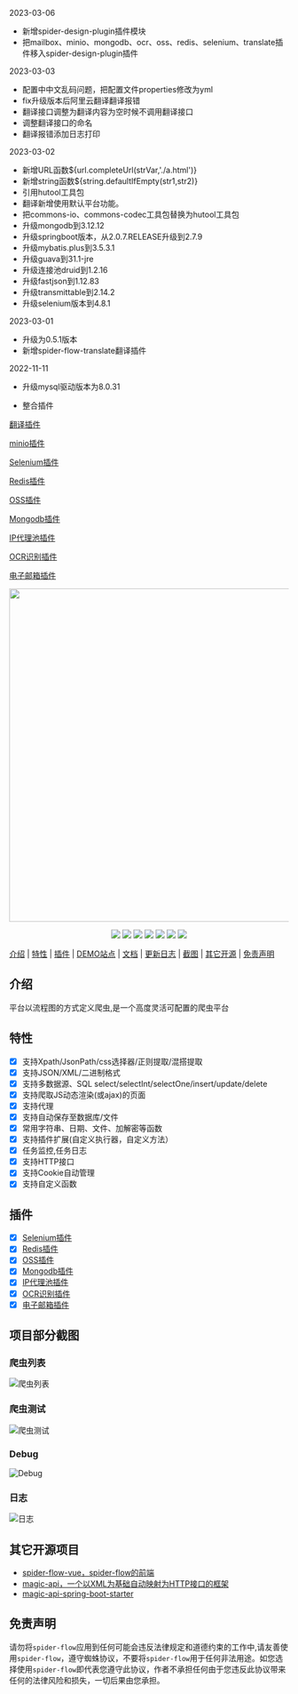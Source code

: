 2023-03-06
- 新增spider-design-plugin插件模块
- 把mailbox、minio、mongodb、ocr、oss、redis、selenium、translate插件移入spider-design-plugin插件


2023-03-03
- 配置中中文乱码问题，把配置文件properties修改为yml
- fix升级版本后阿里云翻译翻译报错
- 翻译接口调整为翻译内容为空时候不调用翻译接口
- 调整翻译接口的命名
- 翻译报错添加日志打印

2023-03-02
- 新增URL函数${url.completeUrl(strVar,'./a.html')}
- 新增string函数${string.defaultIfEmpty(str1,str2)}
- 引用hutool工具包
- 翻译新增使用默认平台功能。
- 把commons-io、commons-codec工具包替换为hutool工具包
- 升级mongodb到3.12.12
- 升级springboot版本，从2.0.7.RELEASE升级到2.7.9
- 升级mybatis.plus到3.5.3.1
- 升级guava到31.1-jre
- 升级连接池druid到1.2.16
- 升级fastjson到1.12.83
- 升级transmittable到2.14.2
- 升级selenium版本到4.8.1

2023-03-01
- 升级为0.5.1版本
- 新增spider-flow-translate翻译插件


2022-11-11
- 升级mysql驱动版本为8.0.31

- 整合插件

[翻译插件](https://gitee.com/emaisi/spider-design/tree/master/spider-flow-translate)

[minio插件](https://gitee.com/emaisi/spider-design/tree/master/spider-flow-minio)
 
[Selenium插件](https://gitee.com/emaisi/spider-design/tree/master/spider-flow-selenium)
 
[Redis插件](https://gitee.com/emaisi/spider-design/tree/master/spider-flow-redis)
 
[OSS插件](https://gitee.com/emaisi/spider-design/tree/master/spider-flow-oss)

[Mongodb插件](https://gitee.com/emaisi/spider-design/tree/master/spider-flow-mongodb)
 
[IP代理池插件](https://gitee.com/emaisi/spider-design/tree/master/spider-flow-proxypool)
 
[OCR识别插件](https://gitee.com/emaisi/spider-design/tree/master/spider-flow-ocr)
 
[电子邮箱插件](https://gitee.com/emaisi/spider-design/tree/master/spider-flow-mailbox)



<p align="center">
    <img src="https://www.spiderflow.org/images/logo.svg" width="600">
</p>
<p align="center">
    <a target="_blank" href="https://www.oracle.com/technetwork/java/javase/downloads/index.html"><img src="https://img.shields.io/badge/JDK-1.8+-green.svg" /></a>
    <a target="_blank" href="https://www.spiderflow.org"><img src="https://img.shields.io/badge/Docs-latest-blue.svg"/></a>
    <a target="_blank" href="https://github.com/ssssssss-team/spider-flow/releases"><img src="https://img.shields.io/github/v/release/ssssssss-team/spider-flow?logo=github"></a>
    <a target="_blank" href='https://gitee.com/ssssssss-team/spider-flow'><img src="https://gitee.com/ssssssss-team/spider-flow/badge/star.svg?theme=white" /></a>
    <a target="_blank" href='https://github.com/ssssssss-team/spider-flow'><img src="https://img.shields.io/github/stars/ssssssss-team/spider-flow.svg?style=social"/></a>
    <a target="_blank" href="LICENSE"><img src="https://img.shields.io/:license-MIT-blue.svg"></a>
    <a target="_blank" href="https://shang.qq.com/wpa/qunwpa?idkey=10faa4cf9743e0aa379a72f2ad12a9e576c81462742143c8f3391b52e8c3ed8d"><img src="https://img.shields.io/badge/Join-QQGroup-blue"></a>
</p>

[介绍](#介绍) | [特性](#特性) | [插件](#插件) | <a target="_blank" href="http://demo.spiderflow.org">DEMO站点</a> | <a target="_blank" href="https://www.spiderflow.org">文档</a> | <a target="_blank" href="https://www.spiderflow.org/changelog.html">更新日志</a> | [截图](#项目部分截图) | [其它开源](#其它开源项目) | [免责声明](#免责声明)

## 介绍
平台以流程图的方式定义爬虫,是一个高度灵活可配置的爬虫平台

## 特性
- [x] 支持Xpath/JsonPath/css选择器/正则提取/混搭提取
- [x] 支持JSON/XML/二进制格式
- [x] 支持多数据源、SQL select/selectInt/selectOne/insert/update/delete
- [x] 支持爬取JS动态渲染(或ajax)的页面
- [x] 支持代理
- [x] 支持自动保存至数据库/文件
- [x] 常用字符串、日期、文件、加解密等函数
- [x] 支持插件扩展(自定义执行器，自定义方法）
- [x] 任务监控,任务日志
- [x] 支持HTTP接口
- [x] 支持Cookie自动管理
- [x] 支持自定义函数

## 插件
- [x] [Selenium插件](https://gitee.com/ssssssss-team/spider-flow-selenium)
- [x] [Redis插件](https://gitee.com/ssssssss-team/spider-flow-redis)
- [x] [OSS插件](https://gitee.com/ssssssss-team/spider-flow-oss)
- [x] [Mongodb插件](https://gitee.com/ssssssss-team/spider-flow-mongodb)
- [x] [IP代理池插件](https://gitee.com/ssssssss-team/spider-flow-proxypool)
- [x] [OCR识别插件](https://gitee.com/ssssssss-team/spider-flow-ocr)
- [x] [电子邮箱插件](https://gitee.com/ssssssss-team/spider-flow-mailbox)

## 项目部分截图
### 爬虫列表
![爬虫列表](https://images.gitee.com/uploads/images/2020/0412/104521_e1eb3fbb_297689.png "list.png")
### 爬虫测试
![爬虫测试](https://images.gitee.com/uploads/images/2020/0412/104659_b06dfbf0_297689.gif "test.gif")
### Debug
![Debug](https://images.gitee.com/uploads/images/2020/0412/104741_f9e1190e_297689.png "debug.png")
### 日志
![日志](https://images.gitee.com/uploads/images/2020/0412/104800_a757f569_297689.png "logo.png")

## 其它开源项目
- [spider-flow-vue，spider-flow的前端](https://gitee.com/ssssssss-team/spider-flow-vue)
- [magic-api，一个以XML为基础自动映射为HTTP接口的框架](https://gitee.com/ssssssss-team/magic-api)
- [magic-api-spring-boot-starter](https://gitee.com/ssssssss-team/magic-api-spring-boot-starter)


## 免责声明
请勿将`spider-flow`应用到任何可能会违反法律规定和道德约束的工作中,请友善使用`spider-flow`，遵守蜘蛛协议，不要将`spider-flow`用于任何非法用途。如您选择使用`spider-flow`即代表您遵守此协议，作者不承担任何由于您违反此协议带来任何的法律风险和损失，一切后果由您承担。

